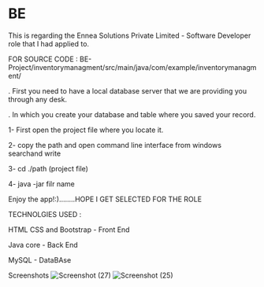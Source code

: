 # BE
 This is regarding the Ennea Solutions Private Limited - Software Developer role that I had applied to.

FOR SOURCE CODE : BE-Project/inventorymanagment/src/main/java/com/example/inventorymanagment/

. First you need to have a local database server that we are providing you through any desk.

. In which you create your database and table where you saved your record.

1- First open the project file where you locate it.

2- copy the path and open command line interface from windows searchand write

3- cd ./path (project file)

4- java -jar filr name

Enjoy the app!:)........HOPE I GET SELECTED FOR THE ROLE


TECHNOLGIES USED :

HTML CSS and Bootstrap - Front End 

Java core - Back End 

MySQL - DataBAse



Screenshots
![Screenshot (27)](https://user-images.githubusercontent.com/74318245/180639451-d6caffa0-502f-4ced-9550-831c1f16e203.png)
![Screenshot (25)](https://user-images.githubusercontent.com/74318245/180639455-9944cbc3-8d6c-4ec0-aabb-bd7147712cf6.png)

